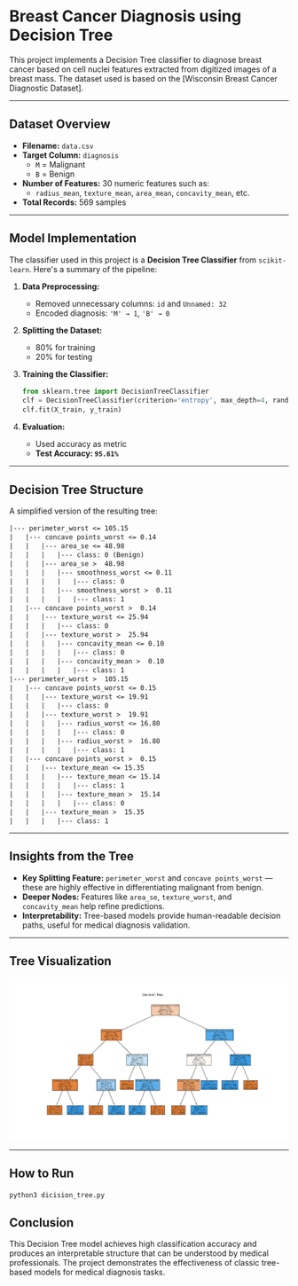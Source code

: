 
# Breast Cancer Diagnosis using Decision Tree

This project implements a Decision Tree classifier to diagnose breast cancer based on cell nuclei features extracted from digitized images of a breast mass. The dataset used is based on the [Wisconsin Breast Cancer Diagnostic Dataset].

---

## Dataset Overview

- **Filename:** `data.csv`
- **Target Column:** `diagnosis`  
  - `M` = Malignant  
  - `B` = Benign
- **Number of Features:** 30 numeric features such as:
  - `radius_mean`, `texture_mean`, `area_mean`, `concavity_mean`, etc.
- **Total Records:** 569 samples

---

## Model Implementation

The classifier used in this project is a **Decision Tree Classifier** from `scikit-learn`. Here's a summary of the pipeline:

1. **Data Preprocessing:**
   - Removed unnecessary columns: `id` and `Unnamed: 32`
   - Encoded diagnosis: `'M' → 1`, `'B' → 0`

2. **Splitting the Dataset:**
   - 80% for training
   - 20% for testing

3. **Training the Classifier:**
   ```python
   from sklearn.tree import DecisionTreeClassifier
   clf = DecisionTreeClassifier(criterion='entropy', max_depth=4, random_state=1)
   clf.fit(X_train, y_train)
   ```

4. **Evaluation:**
   - Used accuracy as metric
   - **Test Accuracy: `95.61%`**

---

## Decision Tree Structure

A simplified version of the resulting tree:
```
|--- perimeter_worst <= 105.15
|   |--- concave points_worst <= 0.14
|   |   |--- area_se <= 48.98
|   |   |   |--- class: 0 (Benign)
|   |   |--- area_se >  48.98
|   |   |   |--- smoothness_worst <= 0.11
|   |   |   |   |--- class: 0
|   |   |   |--- smoothness_worst >  0.11
|   |   |   |   |--- class: 1
|   |--- concave points_worst >  0.14
|   |   |--- texture_worst <= 25.94
|   |   |   |--- class: 0
|   |   |--- texture_worst >  25.94
|   |   |   |--- concavity_mean <= 0.10
|   |   |   |   |--- class: 0
|   |   |   |--- concavity_mean >  0.10
|   |   |   |   |--- class: 1
|--- perimeter_worst >  105.15
|   |--- concave points_worst <= 0.15
|   |   |--- texture_worst <= 19.91
|   |   |   |--- class: 0
|   |   |--- texture_worst >  19.91
|   |   |   |--- radius_worst <= 16.80
|   |   |   |   |--- class: 0
|   |   |   |--- radius_worst >  16.80
|   |   |   |   |--- class: 1
|   |--- concave points_worst >  0.15
|   |   |--- texture_mean <= 15.35
|   |   |   |--- texture_mean <= 15.14
|   |   |   |   |--- class: 1
|   |   |   |--- texture_mean >  15.14
|   |   |   |   |--- class: 0
|   |   |--- texture_mean >  15.35
|   |   |   |--- class: 1
```

---

## Insights from the Tree

- **Key Splitting Feature:** `perimeter_worst` and `concave points_worst` — these are highly effective in differentiating malignant from benign.
- **Deeper Nodes:** Features like `area_se`, `texture_worst`, and `concavity_mean` help refine predictions.
- **Interpretability:** Tree-based models provide human-readable decision paths, useful for medical diagnosis validation.

---

## Tree Visualization

![Decision Tree](DicisionTree.png)

---

## How to Run
```bash
python3 dicision_tree.py
```

## Conclusion

This Decision Tree model achieves high classification accuracy and produces an interpretable structure that can be understood by medical professionals. The project demonstrates the effectiveness of classic tree-based models for medical diagnosis tasks.

